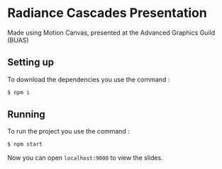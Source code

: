 # Radiance Cascades Presentation
Made using Motion Canvas, presented at the Advanced Graphics Guild (BUAS)

## Setting up
To download the dependencies you use the command :
```sh
$ npm i
```

## Running
To run the project you use the command :
```sh
$ npm start
```
Now you can open `localhost:9000` to view the slides.
